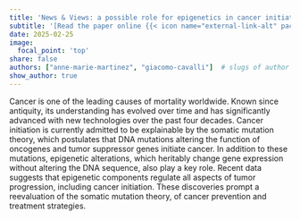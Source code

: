 ```yaml
---
title: 'News & Views: a possible role for epigenetics in cancer initiation.'
subtitle: '[Read the paper online {{< icon name="external-link-alt" pack="fas" >}}](https://comptes-rendus.academie-sciences.fr/biologies/articles/10.5802/crbiol.171/) or [download it here {{< icon name="file-pdf" pack="fas" >}}](https://vloubiere.github.io/website/publication/martinez-2025/martinez-2025.pdf). <br> Congrats Anne-Marie!'
date: 2025-02-25
image:
  focal_point: 'top'
share: false  
authors: ["anne-marie-martinez", "giacomo-cavalli"]  # slugs of author profiles
show_author: true
---
```


<!--more-->

Cancer is one of the leading causes of mortality worldwide. Known since antiquity, its understanding has evolved over time and has significantly advanced with new technologies over the past four decades. Cancer initiation is currently admitted to be explainable by the somatic mutation theory, which postulates that DNA mutations altering the function of oncogenes and tumor suppressor genes initiate cancer. In addition to these mutations, epigenetic alterations, which heritably change gene expression without altering the DNA sequence, also play a key role. Recent data suggests that epigenetic components regulate all aspects of tumor progression, including cancer initiation. These discoveries prompt a reevaluation of the somatic mutation theory, of cancer prevention and treatment strategies.